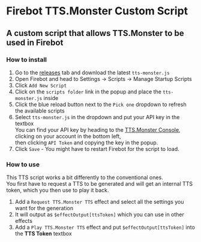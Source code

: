 # Firebot TTS.Monster Custom Script

## A custom script that allows TTS.Monster to be used in Firebot

### How to install
1. Go to the [releases](https://github.com/Lordmau5/firebot-script-tts-monster/releases/) tab and download the latest `tts-monster.js`
2. Open Firebot and head to Settings -> Scripts -> Manage Startup Scripts
3. Click `Add New Script`
4. Click on the `scripts folder` link in the popup and place the `tts-monster.js` inside
5. Click the blue reload button next to the `Pick one` dropdown to refresh the available scripts
6. Select `tts-monster.js` in the dropdown and put your API key in the textbox  
    You can find your API key by heading to the [TTS.Monster Console](https://console.tts.monster/), clicking on your account in the bottom left,  
    then clicking `API Token` and copying the key in the popup.
7. Click `Save` - You might have to restart Firebot for the script to load.

### How to use
This TTS script works a bit differently to the conventional ones.  
You first have to request a TTS to be generated and will get an internal TTS token, which you then use to play it back.
1. Add a `Request TTS.Monster TTS` effect and select all the settings you want for the generation
2. It will output as `$effectOutput[ttsToken]` which you can use in other effects
3. Add a `Play TTS.Monster TTS` effect and put `$effectOutput[ttsToken]` into the **TTS Token** textbox
